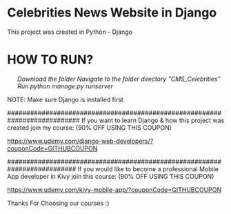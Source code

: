 
<h1>Celebrities News Website in Django </h1>

This project was created in Python - Django

<h1>HOW TO RUN?</h1>

<ol>
  <i> Download the folder </i>
  <i>Navigate to the folder directory "CMS_Celebrities" </i>
  <i>Run python manage.py runserver</i>
</ol>

NOTE: Make sure Django is installed first

###########################################################################
If you want to learn Django & how this project was created join my course:
(90% OFF USING THIS COUPON)

https://www.udemy.com/django-web-developers/?couponCode=GITHUBCOUPON

##########################################################################
If you would like to become a professional Mobile App developer in Kivy join this course:
(90% OFF USING THIS COUPON)

https://www.udemy.com/kivy-mobile-app/?couponCode=GITHUBCOUPON

Thanks For Choosing our courses :)

